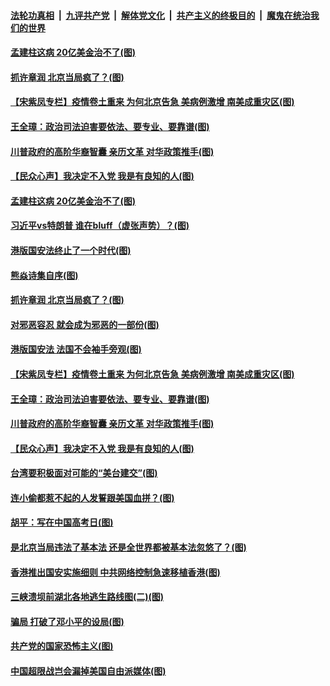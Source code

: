 

####  [法轮功真相](../../../../basic/blob/master/README.md?t=07092302) &nbsp;|&nbsp; [九评共产党](../../../../9ping.md/blob/master/README.md?t=07092302) &nbsp;|&nbsp; [解体党文化](../../../../jtdwh.md/blob/master/README.md?t=07092302)  &nbsp;|&nbsp; [共产主义的终极目的](../../../../gczydzjmd.md/blob/master/README.md?t=07092302) &nbsp;|&nbsp; [魔鬼在统治我们的世界](../../../../mgztzwmdsj.md/blob/master/README.md?t=07092302) 

#### [孟建柱这病 20亿美金治不了(图)](../pages/p4/939137.md?t=07092302) 

#### [抓许章润 北京当局疯了？(图)](../pages/p4/939116.md?t=07092302) 

#### [【宋紫凤专栏】疫情卷土重来 为何北京告急 美病例激增 南美成重灾区(图)](../pages/p4/938242.md?t=07092302) 

#### [王全璋：政治司法迫害要依法、要专业、要靠谱(图)](../pages/p4/939071.md?t=07092302) 

#### [川普政府的高阶华裔智囊 亲历文革 对华政策推手(图)](../pages/p4/939009.md?t=07092302) 

#### [【民众心声】我决定不入党 我是有良知的人(图)](../pages/p4/938918.md?t=07092302) 

#### [孟建柱这病 20亿美金治不了(图)](../pages/p4/939137.md?t=07092302) 

#### [习近平vs特朗普 谁在bluff（虚张声势）？(图)](../pages/p4/939121.md?t=07092302) 

#### [港版国安法终止了一个时代(图)](../pages/p4/939118.md?t=07092302) 

#### [熊焱诗集自序(图)](../pages/p4/939119.md?t=07092302) 

#### [抓许章润 北京当局疯了？(图)](../pages/p4/939116.md?t=07092302) 

#### [对邪恶容忍 就会成为邪恶的一部份(图)](../pages/p4/939114.md?t=07092302) 

#### [港版国安法 法国不会袖手旁观(图)](../pages/p4/939112.md?t=07092302) 

#### [【宋紫凤专栏】疫情卷土重来 为何北京告急 美病例激增 南美成重灾区(图)](../pages/p4/938242.md?t=07092302) 

#### [王全璋：政治司法迫害要依法、要专业、要靠谱(图)](../pages/p4/939071.md?t=07092302) 

#### [川普政府的高阶华裔智囊 亲历文革 对华政策推手(图)](../pages/p4/939009.md?t=07092302) 

#### [【民众心声】我决定不入党 我是有良知的人(图)](../pages/p4/938918.md?t=07092302) 

#### [台湾要积极面对可能的“美台建交”(图)](../pages/p4/939016.md?t=07092302) 

#### [连小偷都惹不起的人发誓跟美国血拼？(图)](../pages/p4/939014.md?t=07092302) 

#### [胡平：写在中国高考日(图)](../pages/p4/939013.md?t=07092302) 

#### [是北京当局违法了基本法 还是全世界都被基本法忽悠了？(图)](../pages/p4/939011.md?t=07092302) 

#### [香港推出国安实施细则 中共网络控制急速移植香港(图)](../pages/p4/939004.md?t=07092302) 

#### [三峡溃坝前湖北各地逃生路线图(二)(图)](../pages/p4/938997.md?t=07092302) 

#### [骗局 打破了邓小平的设局(图)](../pages/p4/938926.md?t=07092302) 

#### [共产党的国家恐怖主义(图)](../pages/p4/938914.md?t=07092302) 

#### [中国超限战岂会漏掉美国自由派媒体(图)](../pages/p4/938909.md?t=07092302) 

